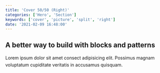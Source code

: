 ```yaml
---
title: 'Cover 50/50 (Right)'
categories: ['Hero', 'Section']
keywords: ['cover', 'picture', 'split', 'right']
date: '2021-02-09 16:48:00'
---
```


<!-- wp:group {"align":"full"} -->
<div class="wp-block-group alignfull">
<div class="wp-block-group__inner-container">

<!-- wp:columns {"align":"full"} -->
<div class="wp-block-columns alignfull">

<!-- wp:column -->
<div class="wp-block-column">

<!-- wp:cover {"customOverlayColor":"rgba(0,0,0,0)","minHeight":100,"minHeightUnit":"vh"} -->
<div class="wp-block-cover has-background-dim" style="background-color:rgba(0,0,0,0);min-height:100vh"><div class="wp-block-cover__inner-container">

<!-- wp:heading {"align":"left","textColor":"black"} -->
<h2 class="f2 f1-l mt0 lh-solid has-black-color has-text-color"><strong>A better way to build with blocks and patterns</strong></h2>
<!-- /wp:heading -->

<!-- wp:paragraph {"align":"left",,"textColor":"black","fontSize":"large","style":{"typography":{"lineHeight":"1.6"}}} -->
<p class="has-large-font-size o-70 my0 has-black-color has-text-color" style="line-height:1.6">Lorem ipsum dolor sit amet consect adipisicing elit. Possimus magnam voluptatum cupiditate veritatis in accusamus quisquam.</p>
<!-- /wp:paragraph -->

</div></div>
<!-- /wp:cover -->
</div>
<!-- /wp:column -->

<!-- wp:column -->
<div class="wp-block-column">
<!-- wp:cover {"url":"https://images.unsplash.com/photo-1585424529208-7bc775e92a74?ixid=MXwxMjA3fDB8MHxwaG90by1wYWdlfHx8fGVufDB8fHw%3D&amp;ixlib=rb-1.2.1&amp;auto=format&amp;fit=crop&amp;w=1280&amp;q=80","id":10,"dimRatio":0,"overlayColor":"gray","minHeight":100,"minHeightUnit":"vh"} -->
<div class="wp-block-cover has-gray-background-color" style="min-height:100vh"><img class="wp-block-cover__image-background wp-image-10" alt="" src="https://images.unsplash.com/photo-1585424529208-7bc775e92a74?ixid=MXwxMjA3fDB8MHxwaG90by1wYWdlfHx8fGVufDB8fHw%3D&amp;ixlib=rb-1.2.1&amp;auto=format&amp;fit=crop&amp;w=1280&amp;q=80" data-object-fit="cover"/><div class="wp-block-cover__inner-container"><!-- wp:paragraph {"align":"center","placeholder":"Write title…","fontSize":"large"} -->
<p class="has-text-align-center has-large-font-size"></p>
<!-- /wp:paragraph -->
</div></div>
<!-- /wp:cover -->
</div>
<!-- /wp:column -->

</div>
<!-- /wp:columns -->
</div>
</div>
<!-- /wp:group -->
